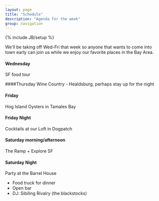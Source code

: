```yaml
---
layout: page
title: "Schedule"
description: "Agenda for the week"
group: navigation
---
```

{% include JB/setup %}

We'll be taking off Wed-Fri that week so anyone that wants to come into town early can join us while we enjoy our favorite places in the Bay Area. 

#### Wednesday
SF food tour

####Thursday
Wine Country - Healdsburg, perhaps stay up for the night

#### Friday
Hog Island Oysters in Tamales Bay

#### Friday Night 
Cocktails at our Loft in Dogpatch

#### Saturday morning/afternoon
The Ramp + Explore SF

#### Saturday Night
Party at the Barrel House
- Food truck for dinner
- Open bar
- DJ: Sibiling Rivalry (the blackstocks)